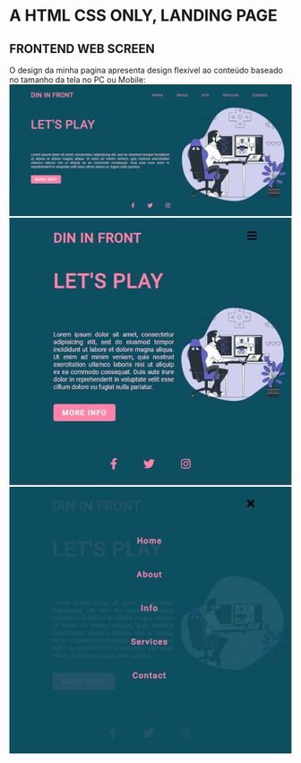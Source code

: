 # A HTML CSS ONLY, LANDING PAGE

## FRONTEND WEB SCREEN

O design da minha pagina apresenta design flexivel ao conteúdo baseado no tamanho da tela no PC ou Mobile: ![alt text](/source/screens/Screen1.jpeg)![alt text](/source/screens/Screen11.jpeg)![alt text](/source/screens/Screen12.jpeg)
